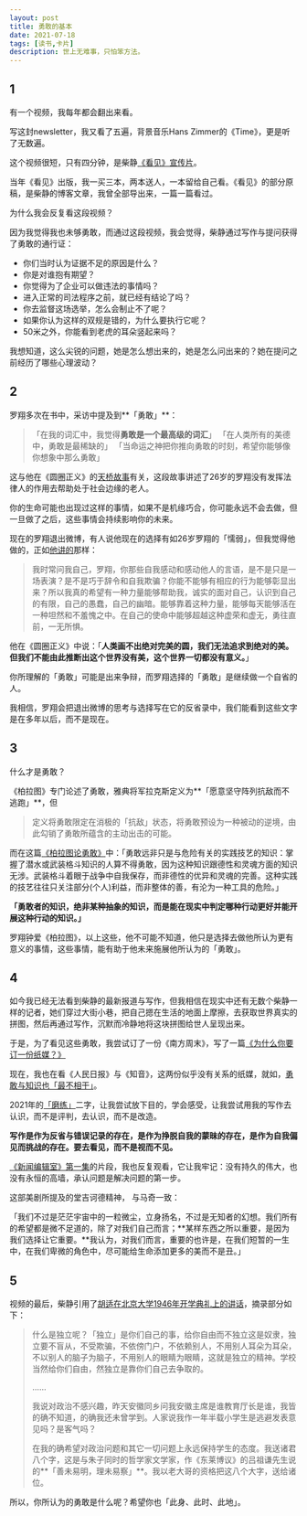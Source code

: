```yaml
---
layout: post
title: 勇敢的基本
date: 2021-07-18
tags: [读书,卡片]
description: 世上无难事，只怕笨方法。
---
```



## 1
有一个视频，我每年都会翻出来看。

写这封newsletter，我又看了五遍，背景音乐Hans Zimmer的《Time》，更是听了无数遍。

这个视频很短，只有四分钟，是柴静[《看见》宣传片](https://open.163.com/newview/movie/free?pid=ZFJGM6BIK&mid=QFJH182PV)。

当年《看见》出版，我一买三本，两本送人，一本留给自己看。《看见》的部分原稿，是柴静的博客文章，我曾全部导出来，一篇一篇看过。

为什么我会反复看这段视频？

因为我觉得我也未够勇敢，而通过这段视频，我会觉得，柴静通过写作与提问获得了勇敢的通行证：

- 你们当时认为证据不足的原因是什么？
- 你是对谁抱有期望？
- 你觉得为了企业可以做违法的事情吗？
- 进入正常的司法程序之前，就已经有结论了吗？
- 你去监督这场选举，怎么会制止不了呢？
- 如果你认为这样的双规是错的，为什么要执行它呢？
- 50米之外，你能看到老虎的耳朵竖起来吗？

我想知道，这么尖锐的问题，她是怎么想出来的，她是怎么问出来的？她在提问之前经历了哪些心理波动？
## 2

罗翔多次在书中，采访中提及到**「勇敢」**：

> 「在我的词汇中，我觉得**勇敢是一个最高级的词汇**」
> 「在人类所有的美德中，勇敢是最稀缺的」
> 「当命运之神把你推向勇敢的时刻，希望你能够像你想象中那么勇敢」


这与他在《圆圈正义》的[天桥故事](http://www.zhushiyao.com/?p=72132)有关，这段故事讲述了26岁的罗翔没有发挥法律人的作用去帮助处于社会边缘的老人。

你的生命可能也出现过这样的事情，如果不是机缘巧合，你可能永远不会去做，但一旦做了之后，这些事情会持续影响你的未来。

现在的罗翔退出微博，有人说他现在的选择有如26岁罗翔的「懦弱」，但我觉得他做的，正如[他讲的](https://www.bilibili.com/read/cv9555847)那样：

> 我时常问我自己，罗翔，你那些自我感动和感动他人的言语，是不是只是一场表演？是不是巧于辞令和自我欺骗？你能不能够有相应的行为能够彰显出来？所以我真的希望有一种力量能够帮助我，诚实的面对自己，认识到自己的有限，自己的愚蠢，自己的幽暗。能够靠着这种力量，能够每天能够活在一种坦然和不羞愧之中。在自己的使命中能够超越这种虚荣和虚无，勇往直前，一无所惧。

 
他在《圆圈正义》中说：「**人类画不出绝对完美的圆，我们无法追求到绝对的美。但我们不能由此推断出这个世界没有美，这个世界一切都没有意义。**」

你所理解的「勇敢」可能是出来争辩，而罗翔选择的「勇敢」是继续做一个自省的人。

我相信，罗翔会把退出微博的思考与选择写在它的反省录中，我们能看到这些文字是在多年以后，而不是现在。

## 3

什么才是勇敢？

《柏拉图》专门论述了勇敢，雅典将军拉克斯定义为**「愿意坚守阵列抗敌而不逃跑」**，但

> 定义将勇敢限定在消极的「抗敌」状态，将勇敢预设为一种被动的逆境，由此勾销了勇敢所蕴含的主动出击的可能。


而在这篇[《柏拉图论勇敢》](http://www.cssn.cn/zhx/201606/t20160601_3043659.shtml)中：「勇敢远非只是与危险有关的实践技艺的知识：掌握了潜水或武装格斗知识的人算不得勇敢，因为这种知识跟德性和灵魂方面的知识无涉。武装格斗着眼于战争中自我保存，而非德性的优异和灵魂的完善。这种实践的技艺往往只关注部分(个人)利益，而非整体的善，有沦为一种工具的危险。」

**「勇敢者的知识，绝非某种抽象的知识，而是能在现实中判定哪种行动更好并能开展这种行动的知识。」**

罗翔钟爱《柏拉图》，以上这些，他不可能不知道，他只是选择去做他所认为更有意义的事情，这些事情，能有助于他未来施展他所认为的「勇敢」。

## 4

如今我已经无法看到柴静的最新报道与写作，但我相信在现实中还有无数个柴静一样的记者，她们穿过大街小巷，把自己摁在生活的地面上摩擦，去获取世界真实的拼图，然后再通过写作，沉默而冷静地将这块拼图给世人呈现出来。

于是，为了看见这些勇敢，我尝试订了一份《南方周末》，写了一篇[《为什么你要订一份纸媒？》](http://newsletter.hardwaylab.com/issues/issue-684335)

现在，我也在看《人民日报》与《知音》，这两份似乎没有关系的纸媒，就如，[勇敢与知识也「最不相干」](http://www.cssn.cn/zhx/201606/t20160601_3043659_2.shtml)。

2021年的[「磨练」](https://www.yuque.com/hardwaylab/book/kgxn5k)二字，让我尝试放下目的，学会感受，让我尝试用我的写作去认识，而不是评判，去认识，而不是改造。

**写作是作为反省与错误记录的存在，是作为挣脱自我的蒙昧的存在，是作为自我偏见而挑战的存在。要去看见，而不是视而不见。**

[《新闻编辑室》第一集](https://www.bilibili.com/video/BV1354y1d76z/)的片段，我也反复观看，它让我牢记：没有持久的伟大，也没有永恒的高墙，承认问题是解决问题的第一步。

这部美剧所提及的堂吉诃德精神， 与马奇一致：

「我们不过是茫茫宇宙中的一粒微尘，立身扬名，不过是无知者的幻想。我们所有的希望都是微不足道的，除了对我们自己而言；**某样东西之所以重要，是因为我们选择让它重要。**我认为，对我们而言，重要的也许是，在我们短暂的一生中，在我们卑微的角色中，尽可能给生命添加更多的美而不是丑。」

## 5

视频的最后，柴静引用了[胡适在北京大学1946年开学典礼上的讲话](https://www.aisixiang.com/data/86830.html)，摘录部分如下：

> 什么是独立呢？「独立」是你们自己的事，给你自由而不独立这是奴隶，独立要不盲从，不受欺骗，不依傍门户，不依赖别人，不用别人耳朵为耳朵，不以别人的脑子为脑子，不用别人的眼睛为眼睛，这就是独立的精神。学校当然给你们自由，然独立是靠你们自己去争取的。
> 
> ……
> 
> 我说对政治不感兴趣，昨天安徽同乡问我安徽主席是谁教育厅长是谁，我皆的确不知道，的确我还未曾学到。人家说我作一年半载小学生是逃避发表意见吗？是客气吗？
> 
> 在我的确希望对政治问题和其它一切问题上永远保持学生的态度。我送诸君八个字，这是与朱子同时的哲学家文学家，作《东莱博议》的吕祖谦先生说的**「善未易明，理未易察」**。我以老大哥的资格把这八个大字，送给诸位。


所以，你所认为的勇敢是什么呢？希望你也「此身、此时、此地」。